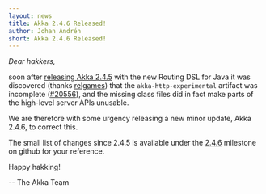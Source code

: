 ```yaml
---
layout: news
title: Akka 2.4.6 Released!
author: Johan Andrén
short: Akka 2.4.6 Released!
---
```



*Dear hakkers,*

soon after [releasing Akka 2.4.5](http://akka.io/news/2016/05/17/akka-2.4.5-released.html) with the new Routing DSL
for Java it was discovered (thanks [relgames](https://github.com/relgames)) that the `akka-http-experimental` artifact
was incomplete ([#20556](https://github.com/akka/akka/issues/20556)), and the missing class files did in fact make
parts of the high-level server APIs unusable.

We are therefore with some urgency releasing a new minor update, Akka 2.4.6, to correct this.

The small list of changes since 2.4.5 is available under the
[2.4.6](https://github.com/akka/akka/issues?q=milestone%3A2.4.5) milestone on github for your reference.


Happy hakking!

-- The Akka Team
